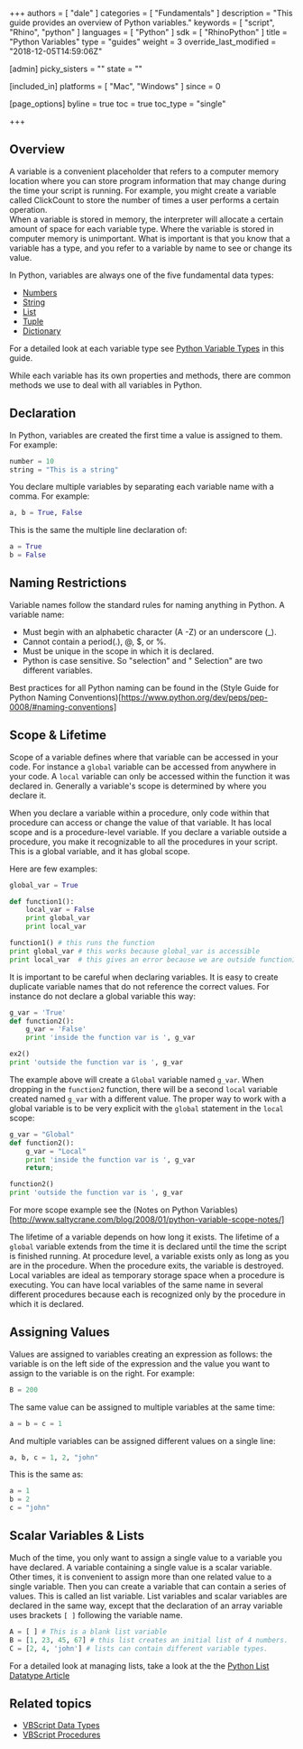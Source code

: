 +++
authors = [ "dale" ]
categories = [ "Fundamentals" ]
description = "This guide provides an overview of Python variables."
keywords = [ "script", "Rhino", "python" ]
languages = [ "Python" ]
sdk = [ "RhinoPython" ]
title = "Python Variables"
type = "guides"
weight = 3
override_last_modified = "2018-12-05T14:59:06Z"

[admin]
picky_sisters = ""
state = ""

[included_in]
platforms = [ "Mac", "Windows" ]
since = 0

[page_options]
byline = true
toc = true
toc_type = "single"

+++


## Overview

A variable is a convenient placeholder that refers to a computer memory location where you can store program information that may change during the time your script is running.  For example, you might create a variable called ClickCount to store the number of times a user performs a certain operation.  
When a variable is stored in memory, the interpreter will allocate a certain amount of space for each variable type.  Where the variable is stored in computer memory is unimportant.  What is important is that you know that a variable has a type, and you refer to a variable by name to see or change its value.  

In Python, variables are always one of the five fundamental data types:

* [Numbers](/guides/rhinopython/python-datatypes/#numbers)
* [String](/guides/rhinopython/python-datatypes/#string)
* [List](/guides/rhinopython/python-datatypes/#list)
* [Tuple](/guides/rhinopython/python-datatypes/#tuple)
* [Dictionary](/guides/rhinopython/python-datatypes/#dictionary)

For a detailed look at each variable type see [Python Variable Types](/guides/rhinopython/python-datatypes/) in this guide.

While each variable has its own properties and methods, there are common methods we use to deal with all variables in Python.

## Declaration

In Python, variables are created the first time a value is assigned to them.  For example:

```python
number = 10
string = "This is a string"
```

You declare multiple variables by separating each variable name with a comma.  For example:

```python
a, b = True, False
```

This is the same the multiple line declaration of:

```python
a = True
b = False
```

## Naming Restrictions

Variable names follow the standard rules for naming anything in Python.  A variable name:

- Must begin with an alphabetic character (A -Z) or an underscore (\_).
- Cannot contain a period(.), @, $, or %.
- Must be unique in the scope in which it is declared.
- Python is case sensitive.  So "selection" and " Selection" are two different variables.

Best practices for all Python naming can be found in the (Style Guide for Python Naming Conventions)[https://www.python.org/dev/peps/pep-0008/#naming-conventions]

## Scope & Lifetime

Scope of a variable defines where that variable can be accessed in your code.  For instance a `global` variable can be accessed from anywhere in your code.  A `local` variable can only be accessed within the function it was declared in.  Generally a variable's scope is determined by where you declare it.  

When you declare a variable within a procedure, only code within that procedure can access or change the value of that variable.  It has local scope and is a procedure-level variable.  If you declare a variable outside a procedure, you make it recognizable to all the procedures in your script.  This is a global variable, and it has global scope.

Here are few examples:

```python
global_var = True

def function1():
    local_var = False
    print global_var
    print local_var

function1() # this runs the function
print global_var # this works because global_var is accessible
print local_var  # this gives an error because we are outside function1
```

It is important to be careful when declaring variables.  It is easy to create duplicate variable names that do not reference the correct values.  For instance do not declare a global variable this way:

```python
g_var = 'True'
def function2():
    g_var = 'False'
    print 'inside the function var is ', g_var

ex2()
print 'outside the function var is ', g_var
```
The example above will create a `Global` variable named `g_var`.  When dropping in the `function2` function, there will be a second `local` variable created named `g_var` with a different value. The proper way to work with a global variable is to be very explicit with the `global` statement in the `local` scope:

```python
g_var = "Global"
def function2():
    g_var = "Local"
    print 'inside the function var is ', g_var
    return;

function2()
print 'outside the function var is ', g_var

```

For more scope example see the (Notes on Python Variables)[http://www.saltycrane.com/blog/2008/01/python-variable-scope-notes/]

The lifetime of a variable depends on how long it exists.  The lifetime of a `global` variable extends from the time it is declared until the time the script is finished running. At procedure level, a variable exists only as long as you are in the procedure.  When the procedure exits, the variable is destroyed.  Local variables are ideal as temporary storage space when a procedure is executing.  You can have local variables of the same name in several different procedures because each is recognized only by the procedure in which it is declared.

## Assigning Values

Values are assigned to variables creating an expression as follows: the variable is on the left side of the expression and the value you want to assign to the variable is on the right.  For example:

```python
B = 200
```

The same value can be assigned to multiple variables at the same time:

```python
a = b = c = 1
```

And multiple variables can be assigned different values on a single line:

```python
a, b, c = 1, 2, "john"
```

This is the same as:

```python
a = 1
b = 2
c = "john"
```

## Scalar Variables & Lists

Much of the time, you only want to assign a single value to a variable you have declared. A variable containing a single value is a scalar variable.  Other times, it is convenient to assign more than one related value to a single variable.  Then you can create a variable that can contain a series of values. This is called an list variable. List variables and scalar variables are declared in the same way, except that the declaration of an array variable uses brackets `[ ]` following the variable name.

```python
A = [ ] # This is a blank list variable
B = [1, 23, 45, 67] # this list creates an initial list of 4 numbers.
C = [2, 4, 'john'] # lists can contain different variable types.
```

For a detailed look at managing lists, take a look at the the [Python List Datatype Article](/guides/rhinopython/python-datatypes/#list)

## Related topics

- [VBScript Data Types](/guides/rhinoscript/vbscript-datatypes/)
- [VBScript Procedures](/guides/rhinoscript/vbscript-procedures/)
